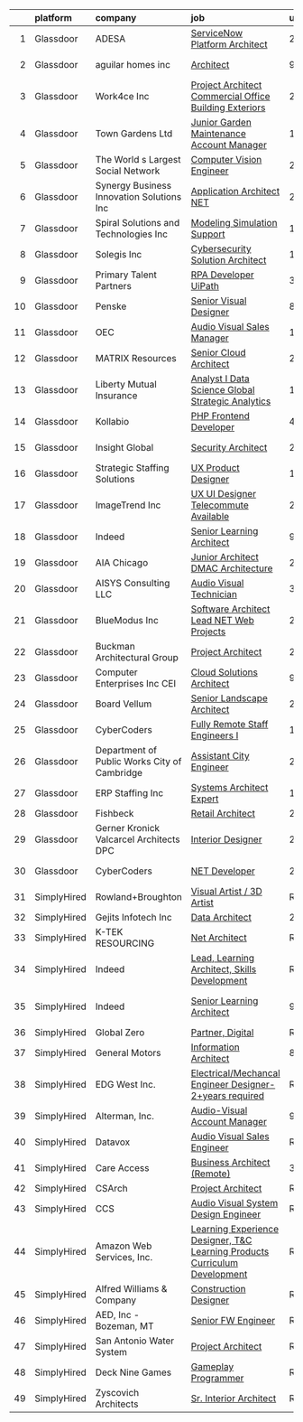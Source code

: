 

|    | platform    | company                                      | job                                                                                                                                                                                                                                                                                                                                                                                                                                                                                                                                                                                                                                                                                                                                                                                                                                                                                                                                                                                                                                                                                                                                                                                                                                                                                                                                                                                                     | update_time   | location               |
|---:|:------------|:---------------------------------------------|:--------------------------------------------------------------------------------------------------------------------------------------------------------------------------------------------------------------------------------------------------------------------------------------------------------------------------------------------------------------------------------------------------------------------------------------------------------------------------------------------------------------------------------------------------------------------------------------------------------------------------------------------------------------------------------------------------------------------------------------------------------------------------------------------------------------------------------------------------------------------------------------------------------------------------------------------------------------------------------------------------------------------------------------------------------------------------------------------------------------------------------------------------------------------------------------------------------------------------------------------------------------------------------------------------------------------------------------------------------------------------------------------------------|:--------------|:-----------------------|
|  1 | Glassdoor   | ADESA                                        | [ServiceNow Platform Architect](https://www.glassdoor.com/partner/jobListing.htm?pos=110&ao=1110586&s=58&guid=000001826ccb6c4a95ac9d6b6dae55e3&src=GD_JOB_AD&t=SR&vt=w&cs=1_541e8e91&cb=1659682647504&jobListingId=1008053568708&cpc=4050D81B60456B41&jrtk=3-0-1g9mcmr40khq3801-1g9mcmr4fjm6i800-3e29a52fe918e764--6NYlbfkN0B9ZHLQHc-gZSTLYH5l9hpf86vrlJWLubnoexP2GXxmwJOK_GUQHq9qwSy3Ee-IygSiX89P_pnBgdtUt8UBLhA0w5Ux9t2pSgJdDAgPcqK78v41gvqXTAiR4IQ8fQpdGnJJ_jx_zWf2azJIriTvGc22lCrdrDVz8Fv_qB7vt8YbhK0rAxBx46sZjPkexRXTb0NCJ5IgcqIP7rOHp48qoxdmeDUNgS0-1vW-qXMWv7tD_f4BojXOT5DyuglBfra0xdqQtIOl7elWrQyzyg7rH3hk33Aax0Dsw31Y7kGdFFQsz9RQd_tsjITzP_Jhql0i9zG2Gh5LxV6CXO_dvVo0KTWb39wXMiVaxkMJ5gushBtYMCJm9_NtPE3L5IQXlF0NU8iNzkig0ltTgL40WtiD4WvNB-XjwAoTF9TktA-KWE07kwAQfu1xWMXb4IPNoWFJOSHzm_r51h64NkQxYkYPdYavZesPPdg0XuCifkTaitN6t8dcnbuUUwPi2GBiFYPru98vrX7Vm8r8tFDCbeibWzFiujsVa1H41MZC6FxC8ej9Ut4qqMCtL3xZiG6KKHu7xH8j1cI7N9dt3rOmcVB0a-5IDhv8Pb3NeI5nD1Bi6Av1exxiAPPaWa0BICUD8AIxdevUkaJlxarWoA%3D%3D)                                                                                                                                                                                                                                                                                                                                                                                         | 24h           | Carmel, IN             |
|  2 | Glassdoor   | aguilar homes inc                            | [Architect](https://www.glassdoor.com/partner/jobListing.htm?pos=101&ao=1110586&s=58&guid=000001826ccb6c4a95ac9d6b6dae55e3&src=GD_JOB_AD&t=SR&vt=w&ea=1&cs=1_53a1b5f4&cb=1659682647502&jobListingId=1008030886752&cpc=433531E67E150D35&jrtk=3-0-1g9mcmr40khq3801-1g9mcmr4fjm6i800-6371b23653ce37e1--6NYlbfkN0BBGG9LMNqL16EzDx9S3nKk4b6IwprgSJginr0DZD_oW6Mm3uCrdklJsAKh6iXWwLKS4HwePxDhUtYIT_-THPCT1OSqPsH-xzqiHGZPx79UO3w3eEr1OmXYjyoeRjfzEu5WE2xUoPg1J7MOhXn-EUTl0lc2nWVKu84RpuQHt7TH_OxQjbDrjiwpBBEH9V99jPGeB-mB3_Xm7-5ByKH8BNEL5FFf5TA3Ls5Ntnbe8S87MLgRyxlmDP2oyviD917LQVd8ywfOC-AYv7H9mJL6V4uJX2ukSKx8lUKCVkZfQsc6Hr6sgCgOQBNagqMjpVYAe4UeBHAMCdJzK6dZ1L7tmA0x-7jsyJFD9g2nTb8m5u0dMi_Q2r2id7f4MdBxsDc20OqRSGcjCLX3s893COmeK6Z0-KeKbSSvBwe7X3nH8FLN8M2NEmQM5s6a415_0b0LJG42abKVKKyeTsE55bGxUCdbDv4lHF7FdUyRhckJlhgVmqueOhnxRx7k)                                                                                                                                                                                                                                                                                                                                                                                                                                                                                                                                                                    | 9d            | San Diego, CA          |
|  3 | Glassdoor   | Work4ce Inc                                  | [Project Architect   Commercial Office   Building Exteriors](https://www.glassdoor.com/partner/jobListing.htm?pos=118&ao=1110586&s=58&guid=000001826ccb6c4a95ac9d6b6dae55e3&src=GD_JOB_AD&t=SR&vt=w&ea=1&cs=1_80096ed3&cb=1659682647506&jobListingId=1008047958781&cpc=44CD5376B8534B8F&jrtk=3-0-1g9mcmr40khq3801-1g9mcmr4fjm6i800-1b5fa690967b5ade--6NYlbfkN0A9PPlI9x3VLA7Ig9DMYQv8oZV6AhUmXfwocfR2_GxsGZVhPKRlecurGQV6vCE7cRm1y9XKvQzg_GTfz2YQujrNfplqqjHtsHPd55-nZ6MorvAKxkzkJaiGiuGRC1SuzxqEGW06GlbDmsj6mNw1KjVTSNI8hBwDM0cm5ePGkm6GItOEpN2Mj4mrNwfNZb6zftdX2Hqt82-_P3asIb2483797tTADSBIhGTd6k2X55KP9zla4OrbeRa4ofPB9uSx_aqzMuh9myjW3a1M-ATQtyCdaM0xrRm-myciNaGHtPGTSrix-pximq5uJPUl0H1wsq-Yf93TsEudfYPqhWrTWQnNFIoa0J6zrgOUrIxTiZip60tzayYwh7MZJxbflQAFlv9e5LIRHzxrSndLZOBrMjIt8FVG_A2KsmDvjX_nPP1w0KIrjKuxQ1fN9wIUmFlMBB4leapjKai_er2RU5vwNFQes5WS9Dg9ZepD5JLXDYHXMeHRbH7ZJ6HZUv5793p0kS_5NH0GqS22wEc1ol-3aH7YXkuLo7tttoyPgvFmZmz3jPU16yOpq6kn)                                                                                                                                                                                                                                                                                                                                                                                                                                                   | 2d            | Georgetown, KY         |
|  4 | Glassdoor   | Town   Gardens  Ltd                          | [Junior Garden Maintenance Account Manager](https://www.glassdoor.com/partner/jobListing.htm?pos=107&ao=1110586&s=58&guid=000001826ccb6c4a95ac9d6b6dae55e3&src=GD_JOB_AD&t=SR&vt=w&ea=1&cs=1_ecd8407e&cb=1659682647504&jobListingId=1008049871664&cpc=52D3555E595CCC3C&jrtk=3-0-1g9mcmr40khq3801-1g9mcmr4fjm6i800-83962fb331b4c551--6NYlbfkN0DqW0-hTgkWGwYpK7eUj7Z7FoWYf8zugqSJvdz1tLOuZEU8COkOc5OFoPs_UPBuT6x_ShwrV85GiECCPYww6ItTJ525ZQAvMfpLi3LzTRhy81LSDwJZCVo_w0F-VN1ry-xBB-3dOosQIeaNSX4aIiwVCvCQqH2u_0Q1uoVVeHWu84zHdqzZHG1fnCym4zdPG58-1iUtnhkctAcL-uvVFrrPgYiU5ZN_2uP4zJZGj2M-VvSyo7TADJJneT2a8CTA7dD0pi-Kmdd-Tkx50psX7GYCp1jcNmUy_51P_FUdxu7DsEdbpKWnMt47OCGU8aoyTa_T6hkfZKPIGc83T_5IWhzSFurawaiUH141F0v5YiTVGiMv5dQyDHSL-EIO2_2gc2uyQwlvcyMny_0DqcY8Ot6tT_QMF5M7q8JE9Z-00ZGrK3YrREY9cn666SDd7Qi9pqb49LlhLljNnn_dLMxV8zk-rofFAXAij17sEut_-e5QK-iUzb35Ws63kDAeDpo4rtF4Qw9WSNRQ5Q%3D%3D)                                                                                                                                                                                                                                                                                                                                                                                                                                                                                                        | 1d            | Long Island City, NY   |
|  5 | Glassdoor   | The World s Largest Social Network           | [Computer Vision Engineer](https://www.glassdoor.com/partner/jobListing.htm?pos=115&ao=1110586&s=58&guid=000001826ccb6c4a95ac9d6b6dae55e3&src=GD_JOB_AD&t=SR&vt=w&ea=1&cs=1_f984730c&cb=1659682647505&jobListingId=1008048926976&cpc=ACBF47B84C432121&jrtk=3-0-1g9mcmr40khq3801-1g9mcmr4fjm6i800-ad408bccb38421c4--6NYlbfkN0DSgjPPcnEdvoK3uuxfISLALE6pB1FR7YSHOr_tSg5_QCn410VK5Ds4BPLXDsRCbsWbAp_n6KMjNnBkNQMGvrXIjzXtURSDYN3VkartbYII4WtZNBi0Bxe-2JwStzNSjCzSV45bE5BHzYZ4BgzytPYXN-i1UMT0o8CBMQqRcx2s0b8vbgSDlw499vt0h4UKlzcrQpIa8OcHi7lSIZuR0yEAue42GtTcbEG2ghiyAAg8PFI9kWI0m_NiJ2fYICS87BPCkaN6VYDJ8a5QWvxyqPm8YGlI8NAWySzU-l51Q3c_4QDYV0XsWf4K4aPvb5vr2iCn5GhiyvO1-EhsSjuIBWzWQvo12-T_bG0t2SgmvaxuiUu_ytjgz2HFT7RgD7x9M_fCDGYfgpDVlxsPtlVWGsirowUBrGgTEiSv-4tI_GKpWqt6ro6aUt_EzeuiX1m4KeAxC0KtfEG4rYv7PTPJgHNDE8dQGX4AYn_w2GqpPJnqe72-euN6e1_Z1L1OBOUTHfBbOEL_WY5M5gwULQOmPcC5BVkkKAbT7kM2tEY31AW58YqghfVqcjtBAYoLUS1UW1DjJ7oZAqHL5y2xQtpji1LF)                                                                                                                                                                                                                                                                                                                                                                                                                                                     | 2d            | New York, NY           |
|  6 | Glassdoor   | Synergy Business Innovation   Solutions  Inc | [Application Architect  NET](https://www.glassdoor.com/partner/jobListing.htm?pos=103&ao=1110586&s=58&guid=000001826ccb6c4a95ac9d6b6dae55e3&src=GD_JOB_AD&t=SR&vt=w&ea=1&cs=1_ad9622b8&cb=1659682647503&jobListingId=1008053595819&cpc=5467A3DC950EA7AB&jrtk=3-0-1g9mcmr40khq3801-1g9mcmr4fjm6i800-3be3660ec28778f8--6NYlbfkN0DGrc2OkIiB5xaAwooTNXkoxoSW2DJMYsbvFmPbxH4yfklhHkYVGmqaYNS28eblj8fvQJSTX3Gm-0ysDBnDWt2vQsafSGWoAVsnmkINQXvVgBE7UUVh9QVO_sD9lVPa6XV1k6Wfw79hDnCPFll-o9Dip8JGu4Kf11AsJeEaSGhLxWF8ec48Ur1B8-rZoe9UZSmFWMjab-v2YDUNGzjhghyB3rqx-MabawbXgpoQ2qgUqn09hNB-5oeatbiWRtUdpjuMHD42dU9PkR6QndSUhKERucpQ6MKJbf8wP5c1DROOigEzvedjGfDiQucyvrm38hnyVRKvHBrAlh3ydHTQbO8TjG5ZptiFm9UkrZxz7AIK83o4XCwk0HEef9gWrMQRsG-R-TCG3w3FdXkxOqP_5f-ogPcrgwxu9gED_DuwhcL9xRp4Q_mnwM0vpWu5ig8ouoiwUDdRrVyGLv9LzYo4wsCGYTLaMYiYlPGvlbAcnKYFzlLEtNPshZtxX31ADFXrr3UkZKX2yE1DiA%3D%3D)                                                                                                                                                                                                                                                                                                                                                                                                                                                                                                                       | 24h           | Remote                 |
|  7 | Glassdoor   | Spiral Solutions and Technologies  Inc       | [Modeling   Simulation Support](https://www.glassdoor.com/partner/jobListing.htm?pos=102&ao=1110586&s=58&guid=000001826ccb6c4a95ac9d6b6dae55e3&src=GD_JOB_AD&t=SR&vt=w&ea=1&cs=1_fad3af73&cb=1659682647503&jobListingId=1008049987612&cpc=85C013BFB7B0E36A&jrtk=3-0-1g9mcmr40khq3801-1g9mcmr4fjm6i800-713303712c954d96--6NYlbfkN0CB1tmP7rfbaHtYFmPjg1Xv8BJr6DUbyz0HQmM4H563ArpFMs2Wc68sjkkMOaeyFl3MnJwsonyTfx5CxEUJ16GC6lP7EopS_fzohvF95aRXyNsWFszTr5mCrft4tbQ7mFt2yVqmv7guQDS4qZ1VFahuw3PxaI4rHHPcXCkivarcq5YgH20u9dKkgk6dLC05Jtk2UkaKiCwuSxx6MfLXcssj-KFzO8HPdYAiItJDSOqNJY1Qgq0Tvf9V6fZFtwxjI9wVLbludjKduBaOuc0bOceuAtawMtnK4ekoxu42080X5ksL4wfZ9HXLGYmLYfhy5N7u5pXiG6TxgjSWv68hrKeaGMS5Q5mNNghjrmYg_kmVG-1Bice6tg7_TwVJ34fYONEkFFdo8JaVmqrxKNHZgghYkRD4DYhf2PPXfN9HwVm1QkQJnv0OT56ao-J1X1WDm_I5ljhov4uv-VRhTSmeFceuzJnR6kJIRNn2a4Qu1NLHrRB6_WHcPLpSuEz0z5x7wyzjeIFP1wzkjA%3D%3D)                                                                                                                                                                                                                                                                                                                                                                                                                                                                                                                    | 1d            | Offutt A F B, NE       |
|  8 | Glassdoor   | Solegis  Inc                                 | [Cybersecurity Solution Architect](https://www.glassdoor.com/partner/jobListing.htm?pos=113&ao=1110586&s=58&guid=000001826ccb6c4a95ac9d6b6dae55e3&src=GD_JOB_AD&t=SR&vt=w&ea=1&cs=1_a8fdb853&cb=1659682647505&jobListingId=1008050088478&cpc=632C08DE5A4EA969&jrtk=3-0-1g9mcmr40khq3801-1g9mcmr4fjm6i800-701ac4f1ac8b6992--6NYlbfkN0BXmJBcfPS63euVfIZvFuEBHiX1SPFEctgBt2SdL5CMXQpfyQ_fVnArzUpVbgauEqGHQTozg39ytgaGXsvoRPQV-1COV5yRLx_wKnNSQYsZOHTUf35KBxXogtrzzQTwtPGPX_RBFD3nZI5k-JmtX13qrKPB1GDE2H-hKy2r7NQP5lQTFFzXIl4JyQGM2XQFKDpGxCKY-vTQPPDQLD1rSzx7dFXIfFHomFmdcpl2SSiTYcwLY2LGUA5kyOvCYMFGK1P_XZOauFC7TUm43nEEBDEYc2ueSDMnlHkGVTR8PzRG4DZOTu-L4CVfQnJh-Gzi7NjJqDoz1a8jSAcrNLkgg1UxdJDMQEh4yAv8nJDbui7NK1XZo3g64-ScxhridlmcU6jb2dYE3_gulhSK3w8O7HI7XOupLWgstRhnxVMPn6u6x329huwm3uE6m3jgTdfgxPx83_CR5sHnHYaUUOc1HuNGzXMiyg2wndRb5_DMzC6sig_oQ1qQIGMx21sCTyY3IMTn5yGzLFwqSQ%3D%3D)                                                                                                                                                                                                                                                                                                                                                                                                                                                                                                                 | 1d            | Remote                 |
|  9 | Glassdoor   | Primary Talent Partners                      | [RPA Developer  UiPath ](https://www.glassdoor.com/partner/jobListing.htm?pos=127&ao=1110586&s=58&guid=000001826ccb6c4a95ac9d6b6dae55e3&src=GD_JOB_AD&t=SR&vt=w&ea=1&cs=1_1f9bedd9&cb=1659682647506&jobListingId=1008044541298&cpc=3BA4CE39D5B5DEF5&jrtk=3-0-1g9mcmr40khq3801-1g9mcmr4fjm6i800-8175c68a559f94e0--6NYlbfkN0DOCvLQenlXS7fh3AEEtPwhntZQnPW7UfiJ0vyM-Z38ZvlXuLrJoooXjb0sibVtq1uV8aZJETInCgYSiW90Es2-ORj25as0p4zmcoYp6SwS1hS9tV-GaaNyzFoGLyUmiQo_QrbqSyeigygGwtTqUUVDV119Crf9IDEjNuWCpCKRflBDXMTzkrz2226RL017XM5fPN20Nmu-3NtDnB7Wb3OwCeycGNWYqPWOTeWMEE7Y7rY1Dm5PrqNsOVpQZ9VNBkdgAk_Pv9KjZ75gEHUXo6gyHNQxceMy500pdZRhjliDKbSfTM054NkR6lc2SJrapfDr3bxSLVAY2KVd6Ti61YEw-GZS8pcyw3HS6I4KhCDQsdpXt1-3QZrKeSKV6kbhMCPsxaCxPX0oRX0jzHvsgmfJKJbPIHak0OKIK1wMW9qE0HjcZ9tocul42rjvMcdMh1DzQDiLpA3pBhD0KfI62C0bL_UDBQwADOTf_v2d7ZKcvccan-hJnot44lviXFTxKHesrhzK1IWCuA%3D%3D)                                                                                                                                                                                                                                                                                                                                                                                                                                                                                                                           | 3d            | Miami, FL              |
| 10 | Glassdoor   | Penske                                       | [Senior Visual Designer](https://www.glassdoor.com/partner/jobListing.htm?pos=117&ao=1110586&s=58&guid=000001826ccb6c4a95ac9d6b6dae55e3&src=GD_JOB_AD&t=SR&vt=w&cs=1_652a54a5&cb=1659682647505&jobListingId=1008033963305&cpc=155EB9D5185558AF&jrtk=3-0-1g9mcmr40khq3801-1g9mcmr4fjm6i800-e686bc3862d2ddc1--6NYlbfkN0CtpXM0MSzpMQ_ld-1IrueFxu_hVDIxNkdu7oUVWOFjtEFqQtdu51VPA8PaZXoTOleEm1nGdOJeCYWb5vJz5IG8TCmpEFJrjI-b_juUEQzgiyUZJ3K2ygCQVuCrEUmrYjjDB2ajc0iOoSryL110Bp5lNaMc-HGhB6LpGxuI3m9UC8aaw85b0l8SjzsmxBtBUPnqlTywozU27PVtnRhO5RuEoBbk-62CeJ_K1GI729Zr67N5CT2LbEqKF4suDBpUhbhEbD3XoNmTow7E_fsP2-HslSxe-5rZv6NG7Af9Gz9tusmlU4a2ulQ6GNn2uHRePDb9NOkIKqDyFcc-L1zopB7oMhShT-VCwNq8d3x-gyvJNqFkbfKEnE4YZDXj2cunXXp3fUZxnwukT2s3HFw2CKBrVqDireeaGyutqJUSYCaBYhA4kSD3im1wGgHGwqPQM8copD2BhJfTGLuNuwHf6Exn1Ts72yZvigQ86CVDCWkRWA%3D%3D)                                                                                                                                                                                                                                                                                                                                                                                                                                                                                                                                                                | 8d            | Reading, PA            |
| 11 | Glassdoor   | OEC                                          | [Audio Visual Sales Manager](https://www.glassdoor.com/partner/jobListing.htm?pos=120&ao=1110586&s=58&guid=000001826ccb6c4a95ac9d6b6dae55e3&src=GD_JOB_AD&t=SR&vt=w&ea=1&cs=1_07d12067&cb=1659682647506&jobListingId=1008050679919&cpc=F41FEAB56D215062&jrtk=3-0-1g9mcmr40khq3801-1g9mcmr4fjm6i800-5c56613f63f7164a--6NYlbfkN0BeG4CUiLvi-XpACvuf-H1ZiMQG9j_Jg6NbuiTffPeFkiTLxRz25zIv9hXC5mtzGhcSy-BDR71hJhonM1zTSH2zk8JsTlMRak7kMAlgcMY3TAbgb_mem7Fa0MoyAB9KwP1CiBYXT-SlFWBYTKSneCu7g5YvYwD5hlaClcEAZXVsL26olqK_ImZvi8PsWe3rH2Mc_oH_jrLFssbETSNJWqypwIlJCADoGjyGz8HA_P57UBQQ7X9MD6p8bQFHhwtntTl8w3-b_2bI6K7UKcADx_Hai6oHiJ5UiaPCPm6vNTCj_8G28e3uoVsbsm8-DEW1M6IKWoVZcXgZogXjm1MY73dh7IUuuvArg2CeH_EsXT2jinf_tiOVfW7S77A03pjSu4XSyCimgBWO6oRTQ3ix9DROh08Zv7wiTOuUEIlBmITV_ZlM1oPjjNYMfuePIkdnm8bJRgkbS0u_pJUEtNIOAZaKdDc2nk-1Ngj1CiM84toLlyNn4Ad_Xe_8zMzRhmdetWs%3D)                                                                                                                                                                                                                                                                                                                                                                                                                                                                                                                                     | 1d            | Boise, ID              |
| 12 | Glassdoor   | MATRIX Resources                             | [Senior Cloud Architect](https://www.glassdoor.com/partner/jobListing.htm?pos=123&ao=1110586&s=58&guid=000001826ccb6c4a95ac9d6b6dae55e3&src=GD_JOB_AD&t=SR&vt=w&ea=1&cs=1_f6e053c2&cb=1659682647506&jobListingId=1008053224998&cpc=217C45A42544DB93&jrtk=3-0-1g9mcmr40khq3801-1g9mcmr4fjm6i800-b3b0a6de25718a97--6NYlbfkN0De5ppvndiyxA0pMSLQzOe_j9Mra0KF_8EhxTxOKXtZIfhM20E97mGJ6rqAxbACvL_7d7APgO-ROkepMgCdM9qb4f3GK85bdHHUNTKqHfYysU9oPoU29XdWwSs1VGjVpECeUvtG397OyQvqoNlql9Ehx2F63JE9TipQu7tM39lQ7wjwoScZXPBrEWWkhsE2S89F-0bD8FZStMd3em3ZGA7TtxocluT_kuvOEN-QfNewWQ1eexb_bt6ZKdx6h1JKcXSqU0Sb8esYyPBf4EUUnhyOvNyId7FQBFm8Q1I-UNfnxHInqowV-V1g-MU8nulbK_6ZcbBa0ln6iPKo1cBQ797jEpkG5uu0_BVCTfhIu6SZh2eCrLdvfCZnuNLdDx7QybjdKptnjmrvHmMBCdu7YzhA-MDf_2Suknxz9yuJvlbuKkGP-UMJyeW_na2GlyDbqXDxK8pP_NHz-rWVHi6G6Lx7DPiLAG8Pxbm8JPvyq-hnKdekwMy7DhIcAVJonpkGegTmvhBUAxVXp3LsTtvr3NU_2lYx_dZ6-AnwIKSq4e6ckA%3D%3D)                                                                                                                                                                                                                                                                                                                                                                                                                                                                                           | 24h           | Durham, NC             |
| 13 | Glassdoor   | Liberty Mutual Insurance                     | [Analyst I  Data Science Global Strategic Analytics](https://www.glassdoor.com/partner/jobListing.htm?pos=116&ao=1110586&s=58&guid=000001826ccb6c4a95ac9d6b6dae55e3&src=GD_JOB_AD&t=SR&vt=w&cs=1_e1b310c4&cb=1659682647505&jobListingId=1008049671003&cpc=F583A5AE0DDDFE3A&jrtk=3-0-1g9mcmr40khq3801-1g9mcmr4fjm6i800-ad11beb78048f97c--6NYlbfkN0D19kSVUiNzG2UWy1lRGehFMusHrHGUl8ru40ax50wmtyWCD3NTgamB267Ac8Y_GezdPeZfL4y_WLnTpvINy9alXr_yrDa7mRa44xt48GK7zK257mUvSinS2NcRNdnJP9bdrnDVkP5_yzdQnuAQRwTSzfRVFnZ4robz5mtQH5dY_3bqlmf7u8ziCSvFb-zXlFyClixiq6v1NcIIP198YovkNxG2FQkTVpbQeuCm30ONWAlde7u21agclwb5fq56yPxVEBrXloim4OFOnGJSNYo_RmW8tEpuqBIgsszCqSYiWfA9rJdM9MvHrPf5PFlQERqkMI5KSWQuza7PIVfyp4HPSWhBPA9QkkL2YCFGLvUhuwxmN6Z7EesOrUSI7JCQ8CR4evxI0kaP55Cp4oVpkZeEYVvTCGGgvoF2GLMmvgoSb_D_ItIfD8PLpGlHLiYYuDeIMAF2NXGeh1iviz18D_o2MgO81TdKfP25F7gax31GpWd35-N8N7EKfrEyQbUSrkie_Mra66ojd43SlugWm9Yn9Pw9JhldCLI1TKNARxLFeM7lxQz9BUmX0p-AAZBbX4fEpm3D9SPQPHFiq05bdufApeBDKlKVHkCjuH1OJ8CE5LJLfb8El5Jl1ISQFG73J3PdCD5kfjltVkxmw3PjOXHUc3UmrT4Zk7fGckfKJmKM1A%3D%3D)                                                                                                                                                                                                                                                                                                                                    | 1d            | Remote                 |
| 14 | Glassdoor   | Kollabio                                     | [PHP Frontend Developer](https://www.glassdoor.com/partner/jobListing.htm?pos=119&ao=1110586&s=58&guid=000001826ccb6c4a95ac9d6b6dae55e3&src=GD_JOB_AD&t=SR&vt=w&ea=1&cs=1_088b3db1&cb=1659682647506&jobListingId=1008041038018&cpc=F4EED0218A761C36&jrtk=3-0-1g9mcmr40khq3801-1g9mcmr4fjm6i800-a781f0f3988a7eb6--6NYlbfkN0BK7QqpgF8Lwvm69yN6y042TqXJrV3gHaTYz7YJ2xmPiwJaRvnJL2p9woJImlFGjMplkzEuqGYU_lgezkcTMIwwWJJgvh0rLK3a1dAUMn4Ym3nLJIOYEmiu9Cx2q2yVfljoJkR4bpl82TzdcvfbQQ_q2uDbhOqeiIFAyE3H-98gDMgVKbW7Ql1PSugjhsCiW3pTFLhy6D2lvq8yfIDcVJu1wp0gsMhhvmnZzy9HUYx_cK4LxbY83we6hdPvqWv8OQErWyPIxMMYM1tRUz7LutuSEs4GhIaiDA7TrtjmsYJ16kHjuo8hFPItGkRVPbcPdSDkkixduf06-Pv3sIUgskQpyGYlOFYMDJk0692YDSaJ_ioeKXeHF7Z8rarDH_FoDVFpB8AfKhX8BjJrdH_pHPjA1gHoJvl18eq9HJ51NfP6zYI08aK0Ew-O8X6a9KZeRQhbSMDRbjupTKqOyodJfX-e)                                                                                                                                                                                                                                                                                                                                                                                                                                                                                                                                                                                       | 4d            | Remote                 |
| 15 | Glassdoor   | Insight Global                               | [Security Architect](https://www.glassdoor.com/partner/jobListing.htm?pos=122&ao=1110586&s=58&guid=000001826ccb6c4a95ac9d6b6dae55e3&src=GD_JOB_AD&t=SR&vt=w&ea=1&cs=1_45fd9ac9&cb=1659682647506&jobListingId=1008053665653&cpc=B101C867B3EF2D75&jrtk=3-0-1g9mcmr40khq3801-1g9mcmr4fjm6i800-dcff196f3625c4c9--6NYlbfkN0BKkHZu3wF05EeDimN_p6sYpKCMArvwa95YdH7UpkaBCkTAlOdu2lVgZ5yts_CGfth94qOlnE59qWfjyjLxYET_2rs28jLRbJUxC0wdWcRBKxXPKTHtzdNDbV_O_qxz61z-If5brKiGv7FY-OHMJM6dg41FDqkvw7T4P2-q6r67wb0208U_OvvLu7SPRY0FR4smnls1ULtEr7fZ1g7Qq3NZ-lL_0TJdfBIgHS_MW5SXaLSlVWgl1HdfcbI6viIjQxq3EuBTUjxCZknTHEZIrx1H45khKVZAXnO1Pdguk6dt5hA9ROt-wt1lS_LLlmQM8iqKF_kbNmHJxkxafLbfpNtWaubAo5KvRoCFEQBVXrl597b7FBzVoEKBjC4cYiNIz2sLd7_IdfEO5gELSYwVXfVzYGDSJcOR7YKJR4zBmW4qR4Lk6wc6KIwyZ06XITpSmNW-a_h2y5zn3Qh2YoLaGSP6pgInbxLTCdGUHDAd7qXIKJuDzLqWpTEuz5U_N1LQw1Fsx-pg2ddAs1ozkdiBIINh)                                                                                                                                                                                                                                                                                                                                                                                                                                                                                                                           | 24h           | Las Vegas, NV          |
| 16 | Glassdoor   | Strategic Staffing Solutions                 | [UX Product Designer](https://www.glassdoor.com/partner/jobListing.htm?pos=125&ao=1110586&s=58&guid=000001826ccb6c4a95ac9d6b6dae55e3&src=GD_JOB_AD&t=SR&vt=w&ea=1&cs=1_4a8ab0bf&cb=1659682647506&jobListingId=1008050113855&cpc=F4EED0218A761C36&jrtk=3-0-1g9mcmr40khq3801-1g9mcmr4fjm6i800-98841d19898350f3--6NYlbfkN0CB4h_TpqywgMPZecH4V9H9bCqyxawBCNsXMflKEtNjwO2fll5mMkHpz7n5uDiwffxroCJ3zDFyPjbN0ZgzVfzAMnmutJI_FMToLbH5l15KIrxFL8ROnZ3z8rbPHPISNGrdzItaryv6hTfvTvaZJ7ewmAxc4E51W7YMcmomoWifZWozI-0g0GxvmR74hkvTmhNziR7IB2O-AnsV2ujZoGFJoMr5Ery1zybVLxCBE5iCUqiXbEuI_iU1Rfq9fVhd-k5ztlY1PDk5ltOaNlBOuZ6_V6BXChA-_1WviayTd6gz6XwnycJgpbVNum-utqvVhk6PDTCZ-WJRFmjQOP6Lok-Ghf3TAInOcP9psWhWp9ajhoEd9XWKwtuV6uK9sm0SI4jcY_rXpc-OCfo0JnG_zqUS8-tLn4NIwkQ5i2AhXA5XQgPKg2L1JwaH1FOgzqPvuMMJhibRiK9i0iuOzvIpBUYuX_tNsKvDlkPq3shFJF2DEDmOd9jY_qXIDY7z5U5AGIBsjnqPF8kVFg%3D%3D)                                                                                                                                                                                                                                                                                                                                                                                                                                                                                                                              | 1d            | Remote                 |
| 17 | Glassdoor   | ImageTrend Inc                               | [UX UI Designer   Telecommute Available](https://www.glassdoor.com/partner/jobListing.htm?pos=114&ao=1110586&s=58&guid=000001826ccb6c4a95ac9d6b6dae55e3&src=GD_JOB_AD&t=SR&vt=w&cs=1_b2488760&cb=1659682647505&jobListingId=1008048373553&cpc=FF950A86FEA5DF54&jrtk=3-0-1g9mcmr40khq3801-1g9mcmr4fjm6i800-c94349a35513245f--6NYlbfkN0DrwfU7w0F46R08ZIN8pn1s9hSRnqvJPcbWVx8YEyFsPHLaXtJqEtjTqwlAQ-H4t7MSv0M2iLarh8ZzZaQF3KycC-EX0dQyCJQpgYefs-bvc5nxDSpHI-TK2_mK7jV5m1VUN6jNqdprj6VColdWbV8kpq8w1yeA4bg0v789A-jofcOBnHyxc6My4Ihsx6gwSaZG6sYT85z4ZdnDzm7wcKR9ileKxPhAFW1q65C4Uy7YDtw27a01SUO7sFvRqhn4Pb3mJECQV6PtkNyIgVri5P7dmSG-MNAZGM3j8dHXKvsdJ89UxNHFAA3sVxlBOplxSEBCU5OvXz4EpCTKTorgBqniykORhVbEIKQbCe4o1QR_4iteR0K1OalBAEC1VsAZqwDDE8h4vaZmxbu4C_nWoZsZ417yOrJSyquRDleA2_Cq9lovWKsnakFdT5hq9mc21a2B5dv2NiPJyD-ePUHsV0Y54pUYJeCwMGyY_Ylm3YIZ2TT_2R1c6-Qt-y_Cc8QOi_y8lSvHcp1HDZqe0tQDspV28sd99nKAjhO9mFV-Hlfr__D58kRb2KpvwjfhKG20AmVaho-aqh7UkpwKvMWHJ60d)                                                                                                                                                                                                                                                                                                                                                                                                                                            | 2d            | United States          |
| 18 | Glassdoor   | Indeed                                       | [Senior Learning Architect](https://www.glassdoor.com/partner/jobListing.htm?pos=111&ao=1110586&s=58&guid=000001826ccb6c4a95ac9d6b6dae55e3&src=GD_JOB_AD&t=SR&vt=w&cs=1_524065c4&cb=1659682647504&jobListingId=1008031067016&cpc=9DC6E4D8324653EE&jrtk=3-0-1g9mcmr40khq3801-1g9mcmr4fjm6i800-96b1c3b8b9cdb388--6NYlbfkN0CiRNM7CVr8YueLFKlzwbFWI0o7IjV438l4sVrvKZ0flpURU_mqoI8EbsK64YRr3OA6KrJSvnAlHG1fMTdVne83Y0EijA4Nde_j30eNUxX6D8w6WzzfyqgLZ2whk8-j9IO8ahlK57mnjmAeIR9-l0TeEZGSYjv5q6X3fsNXws9iNfqYy60Z3xT3ehRGqXImdDWbopiqTiJWko4qDM6R3rp_ygqiDKnfFFAT0q3evyRhpmoes-FC0bZDTTVfxT8hyiG23BDV6yl-1LVkYnftvGrVBOJgg7wbRWS-mkmEo-fjxzL1HIXNupNyVPOJA4nXAoRqqnk4xQJ60UHXhr0ndBMDmr5RYwrI6kHfXYUig3Ac-hn_2Sjp1pTCXjYRAP95oLYSEMlAgvlanNKwtE1vrguF0wqK3wsXnTGkmGU-JbgGZp9R-XnbaYJcEVvZXJf7icfrMqKQg0H_smLbevdWKdzIEMYLSMzOa_cm1LyukAR2t4z9OpaOn9thoqWymhkLvnf1qjh9cs0khEtXsWX2xjIrwtQq0SG4NgI%3D)                                                                                                                                                                                                                                                                                                                                                                                                                                                                                                           | 9d            | Austin, TX             |
| 19 | Glassdoor   | AIA Chicago                                  | [Junior Architect   DMAC Architecture](https://www.glassdoor.com/partner/jobListing.htm?pos=129&ao=1136043&s=58&guid=000001826ccb6c4a95ac9d6b6dae55e3&src=GD_JOB_AD&t=SR&vt=w&cs=1_c2dce9ea&cb=1659682647506&jobListingId=1008047413622&jrtk=3-0-1g9mcmr40khq3801-1g9mcmr4fjm6i800-78d1c92ace534ea1-)                                                                                                                                                                                                                                                                                                                                                                                                                                                                                                                                                                                                                                                                                                                                                                                                                                                                                                                                                                                                                                                                                                   | 2d            | Evanston, IL           |
| 20 | Glassdoor   | AISYS Consulting  LLC                        | [Audio Visual Technician](https://www.glassdoor.com/partner/jobListing.htm?pos=106&ao=1110586&s=58&guid=000001826ccb6c4a95ac9d6b6dae55e3&src=GD_JOB_AD&t=SR&vt=w&ea=1&cs=1_9bccfafd&cb=1659682647503&jobListingId=1008045571880&cpc=A5A1FAFC3DFA52A8&jrtk=3-0-1g9mcmr40khq3801-1g9mcmr4fjm6i800-818956bad5af4a32--6NYlbfkN0AZiaPZyccuKjlre0e0RaBFeO48J0QExrO5hcuLctOVaPe6Glnh5giSMr9QAqc7GHlWi6UqUBmairc6DHkzrV8XD921TfxT1soWP9KFw_T1A2ATJb28msDqKNZMRkWwDpwRVusDpny6_fc69--7r0pYEq9qw4ypi_Mepc3iqr91JkLJ2EqLr9a-MrkJ7ZMe0nuYevsZKNwlHkqFwfC_99qyZS0cTPe2C__K7u1QwiLZ5_KIRpzOK6G24T7tLHE8VvJTUTk_DtFnUBsLvtW1hRM7eV4QQSiJaCgP8Gc1kwA55nfZH9bDz7AncJnlGHFTs8NFaV_Ju_45r--Gjtx15D0dcPldG_a90xJ9r4PY2BrciT8XWcCEjlYrIhZmIzNJrGtFwArgy3sU4_4-wxHAVY-lHq9voCX1htvlhEm9fjshpLtlCwRu41m30l2FSLzg0sMkMxO0SM7VHyD2UUzLd8jt_Ejm_EG6tiRwZAMjOCFL8w8w3cB_5Cu-_PbBCdfBkJpajqZwsXfWQg%3D%3D)                                                                                                                                                                                                                                                                                                                                                                                                                                                                                                                          | 3d            | McAllen, TX            |
| 21 | Glassdoor   | BlueModus  Inc                               | [Software Architect   Lead   NET Web Projects ](https://www.glassdoor.com/partner/jobListing.htm?pos=109&ao=1110586&s=58&guid=000001826ccb6c4a95ac9d6b6dae55e3&src=GD_JOB_AD&t=SR&vt=w&ea=1&cs=1_51342681&cb=1659682647504&jobListingId=1008053550284&cpc=71532419B2302243&jrtk=3-0-1g9mcmr40khq3801-1g9mcmr4fjm6i800-361178622962885d--6NYlbfkN0D788tVLZnHYB2JKTLmCXo4PydfvtZKcdbYx6lxKaz3IiSI8Kq6TbbULmb7yO6SQojh-vd8hv9TXHug4CZku1YDhp_w7SyslGUTfjLH7XccudTgoW3hwACGrxUWHjeYoITy2Qm0q-US53DIIMAM5HMwigfW5IOd11HwmCM_950UMWy9G9gbW7avxJC4kFQM4XPYe69cSunx7EUv26nPxcEdkAmjj8MVNjP80R88b0sV63I3Kcd_ld3mct-7-N92ADccUg03NE2ofO1aFV6NWBQauSsujn4qy1WlKoim7ImRAWSErJNrHoNFfmiBk_A5EFxgU4Hwfypqh2lwIKoLGaGjlqts7nlrcv7BoylW1Mtk4F2_tjnLinb_IfJts5kThBIHf3T1q5XkYoQTrRdOUHejzLva2RkaJz4kFTA4dU_Zsm9P-z3cDOR_5JgJlq8ZhxJS39zApblaFfAV45JeJJUZvd7x9uZ_Vi0jTlbF6giWuj5LdReVmZzS3dPfGXQ6tQnHmpgz03pqSg%3D%3D)                                                                                                                                                                                                                                                                                                                                                                                                                                                                                                    | 24h           | Remote                 |
| 22 | Glassdoor   | Buckman Architectural Group                  | [Project Architect](https://www.glassdoor.com/partner/jobListing.htm?pos=105&ao=1110586&s=58&guid=000001826ccb6c4a95ac9d6b6dae55e3&src=GD_JOB_AD&t=SR&vt=w&ea=1&cs=1_77888c71&cb=1659682647503&jobListingId=1008047414214&cpc=C94B6D3FE0E785CC&jrtk=3-0-1g9mcmr40khq3801-1g9mcmr4fjm6i800-9a92b6095bc4880a--6NYlbfkN0AaC6OMNnGu1ri8CPn-RGRuQIfK4MRpPOI-RSUeogXt75h5kxyXjhhtmztlvwdjqcbJv7XAtRFoEW-1e8VQoGRel_UFjTbtbreTBh1M1uSvcBtIG2xSyyOnhGVbTnqyz73U2HFgbLI_LIBKvr6nntyikHsQFPYOWQFOfMvmRiNaUFcDtxq_S3cIhQ7ZklXP3nHP77EzXSCpSYbj153tgV8jkOBhG5heFAROJlZRPJxAZbCtTJR96LI8HBQAfDlxgQS5lQhvTwk6aZ6jkOWFJwHXbs6W1zuJDRmg8F4rpWvYYrZ6-zgczezEXjPOSIYHg3TJXyOlkDQpfbC8TQlzgJ4uE89IX-WUC5YWGuQri0dCuEJuxjEuyf3AW15UYziBw3ckF9GAh8nSY8gSbcO9xretOJ-_PzV2Kkqsg5d_63Yqha5W0F3YFAybicIuHc21OgTxJ-FsbmadM2Cy6W7VdloTsH9d9X6m_puh8E_OLgxIgsHsTyEqsaIgdaAYBAigBh8Vxuvahhnk2A%3D%3D)                                                                                                                                                                                                                                                                                                                                                                                                                                                                                                                                | 2d            | Plainfield, NJ         |
| 23 | Glassdoor   | Computer Enterprises  Inc   CEI              | [Cloud Solutions Architect](https://www.glassdoor.com/partner/jobListing.htm?pos=121&ao=1110586&s=58&guid=000001826ccb6c4a95ac9d6b6dae55e3&src=GD_JOB_AD&t=SR&vt=w&ea=1&cs=1_07942fe8&cb=1659682647506&jobListingId=1008030406286&cpc=9DC6E4D8324653EE&jrtk=3-0-1g9mcmr40khq3801-1g9mcmr4fjm6i800-baa2b372e3ea20ff--6NYlbfkN0AVVnl_N3xmP3MApcGA3sr6MLnz8P423WWILI1WvbjE8Ry71v-lom9NKs8rBQiPPSfsIzkIlZabVLc0NkWGm59hNW8zxRmnPUtrHNyQVGPb_htVa4fr5z8XNUSiEcskrc2oML4cC3NFItMW1kxq6uo_k1AOcXcEawDozxyZhJ2W9N9Mqoc6AWY8xvRCAYey8eoby6fwjJ34iHfVN20sNlduuDfIwloNsaF3_tpANkDkiziOt_0gxumrGxwO7_3HH5h5bgEUvpICqY5SvRQDbfJY6QTXeXwlNwxje9_L2rdUk9vp20kLdy3ktWPSHAuuXYmZwbT32r7U7rKmmnb4_Ry1IXWb011bYGB3wFVkY_W43YP9mdZ5oGoqtRSyGbZClQGEwbZ7aQdEMj_DAULR7zkdc1B5C3bpc1hN8VnVYg6eiwEZiI0IVMjNyWUoNHr2V71PkEC03Jbj-O8UAmtfDJ7Ar59zsXKA9B8DISIUspf-QwghhxHsDPt5TXwGW6EIrpPTKEYkm7GRpl59JFzOVPbY)                                                                                                                                                                                                                                                                                                                                                                                                                                                                                                                    | 9d            | Pittsburgh, PA         |
| 24 | Glassdoor   | Board   Vellum                               | [Senior Landscape Architect](https://www.glassdoor.com/partner/jobListing.htm?pos=104&ao=1110586&s=58&guid=000001826ccb6c4a95ac9d6b6dae55e3&src=GD_JOB_AD&t=SR&vt=w&ea=1&cs=1_8969dcb9&cb=1659682647503&jobListingId=1008053398162&cpc=E78116BA4A3DFBDF&jrtk=3-0-1g9mcmr40khq3801-1g9mcmr4fjm6i800-7c166857215d1470--6NYlbfkN0BTT1lo8Jwdy_hu5PBsWOg-OgEs4ry3bvHurgSPaoaOHGj5HGQ5cg8Bi4KtMciugCR3Kt34GmiclKcVNjavV09aD2lteJ6N8eDc7ODbMTsrqTi7nqkR9epxnUsQn3sYc-x-ttnyB4wBNKo0lwEmkgro4jLG9ztvuDf6pRsHZsbvwIox29giaAo--iNnw9CsfZZXVaU-z67_yCaFGD3nlozmZwOoJ5SfRmWto05Lg73E1IooeebvwOS0kZnHQVHBZp7R4_6yiG6cju7h2rj9VqtC0--jKP9kPiT4N3Dd8_1gfHF-hA_HNDPRzkQY80BCIgzhvvKmOpXTrKolgrolvBqyWws9xagrYj2oawSMVTONuV9_Lu5OzbXbWozqyVma_9GUFGdlkLPbeirZTJDRGyQGUSmoHW50nFJe76ifd6ttOnmK12X_Q2ADVeEEGnHoROqC20of_sTalGVE5rifuMdzFBpOOQLcBd0-lnnWolOIUFswqKvb0gljWHL750inlO_HU1UVXkI6Nw%3D%3D)                                                                                                                                                                                                                                                                                                                                                                                                                                                                                                                       | 24h           | Seattle, WA            |
| 25 | Glassdoor   | CyberCoders                                  | [Fully Remote Staff Engineers I](https://www.glassdoor.com/partner/jobListing.htm?pos=124&ao=1110586&s=58&guid=000001826ccb6c4a95ac9d6b6dae55e3&src=GD_JOB_AD&t=SR&vt=w&ea=1&cs=1_e5b06a3b&cb=1659682647506&jobListingId=1008050647201&cpc=F4EED0218A761C36&jrtk=3-0-1g9mcmr40khq3801-1g9mcmr4fjm6i800-f7bdcf54751d5fd5--6NYlbfkN0CpFJQzrgRR8WqXWK1qKKEqALWJw739KlKqr2H-MSI4eoBlI4EFrmor2FYZMP3muM0Ai8CXh9BA6C0IUsL3Xy0AWTFwSkCUrcWx5aQeFcWg63D1QGzvOi89OlTtfUV4lAjBR5buyjwWaPDqcjl0rEyJYKz_xTvoNB2tTZMCLw3V7Ji1OhyEpvTL58Xa4yuk8tv0lrWxIlQxoLJP0aA-B5GH9XA12qOCVaVlH5dCj9AFSGZwQGyJMnbrBRh_tpUBFUTrgef__n-jBXeaq32WX6hdTI99rIqnwML9ox-h4tBCtZAnC2XdwgUExLhxXGl1O7FHRRsorT8-j-SFG-ON0zfj_NC2_FEpmwPUoCr_qn9F7fRzNuHhUWlW9ni3IbdZHN5giHl9x4DA5umwxKwknhumpsp48w2Rq83m1q2JQIX28hld2RxujTUNvadZlBu4y0dekvWGXuYKPeUbtlrGJNOX0lbROIW6ZNj96qm-eT7FcYCdAS8ez60eF3_nYXSGU94HlQYo43hWp1B4uz3hlqjgJM1S7nwUufxsvZp8PnW8LaXrdUtox92nRD-LyqF-UxFQ6EzT_0VzaXuO-DrwKk5PjhNfwZdbmL_Sp7OCtJPLRofPzR_IpFzf54qtUwWFohevXr7QaGviZphAPMZDNP_Ucim_leoplPrKSzAkab7vnSP2LXSpse9yT6k6_0togpfGMP7I1QXOL619hUHK9uN1FdtGIky043zmKmycxZOJg1dXTv1RRGUDGY_ewI8isHbSfwkxmtK-3h8rBGxJeAEPhVsj-hEey18qW2bBfJGjic_kJTttpyT__baHpVDy6-0Z3rkj22GFcj6d0gYxAd23AFTZb2-rHIly642g2hxVfpWMNkWPgfeAD-SCHwLochZgeO5G5whowse4ItmfwRl9suD4-v2WhkkHJYsa2s2qRx1t6Tae6RWI2P7SGQfzbkcPXl28fikZY3iX2r37TShx5D6zvuet0w8CyCp6991L1RYTm_OCv338XspCZD7FdcI%3D) | 1d            | Boise, ID              |
| 26 | Glassdoor   | Department of Public Works City of Cambridge | [Assistant City Engineer](https://www.glassdoor.com/partner/jobListing.htm?pos=128&ao=1110586&s=58&guid=000001826ccb6c4a95ac9d6b6dae55e3&src=GD_JOB_AD&t=SR&vt=w&cs=1_5dfbb389&cb=1659682647506&jobListingId=1008054129452&cpc=47CFDC01B3F81FAC&jrtk=3-0-1g9mcmr40khq3801-1g9mcmr4fjm6i800-7027d297517a3c8a--6NYlbfkN0CoZx6RZ76Kz2BC5LaLJVXH_1oYGbR7vq7wgU_JS4Ka_yE7NXZX-VTjXqlM7f-iv2vgaMst1oNWq5tJ-NbOqjevPuGpPrpm1v_AO2JNWnYcdnY_4zlWwuRuIej22zk8FCXtGV6ILBFM5dUvYaICzVr2KVJfDsvYdQo01AP7Ur2ksflxDec8Ny1dgB0N0L7lCVd5WD45OB2JMcBbdb9XmWSbgKrEhuJuHZVaa6oyMRP0CowA5EIEpomIEL4k_4hih7Qwr4IB-Ra8u1YfBkHyCDOo5iNj4BB-1q5qonqxNU9YxdUq_2sanSY3gEHTi-9uEb_gmdZV_gD_8vnytQMsY2sFX4RJTJGjvPLYAPm7djI4fIornccSEAhSt1tjZtyfSiwDd1leBbuEmnijlENSAlDePXMFG0IaS5pisrRzrCwKuBvWy5Qc6iz6fA_KkR2iSLmaDlhUKinTLm2OHOs6y8JP1dXLrXahK-GrtjmvdrPOZMCZH70SM84b2lVZ0WNxPlKz0ErbixP1UFHJhfOS0rF96AcfGVOeeEfuySoJoSpp-h8IlAxVekTB3nLhHFL8n356DodjqBy9Z3v1jEi9bZP3KX1gwA9EXHjjbHqHbZENfuiGuq8DIdz_ZQ_Bidq5MVN3Nluex5bbYHVohPo8AGJ9)                                                                                                                                                                                                                                                                                                                                                                                           | 24h           | Cambridge, MD          |
| 27 | Glassdoor   | ERP Staffing  Inc                            | [Systems Architect   Expert](https://www.glassdoor.com/partner/jobListing.htm?pos=108&ao=1110586&s=58&guid=000001826ccb6c4a95ac9d6b6dae55e3&src=GD_JOB_AD&t=SR&vt=w&ea=1&cs=1_f0741b96&cb=1659682647504&jobListingId=1008049917736&cpc=C5C93DE40C8A001B&jrtk=3-0-1g9mcmr40khq3801-1g9mcmr4fjm6i800-d435d5ed11141b2e--6NYlbfkN0BXLFvE8bBVjE-G82upiVAVp_avoq9jvUk2D5kccqfQVEoCMrQB_XNTEPXN2f-mWwaU2w3BW9x09RIGA2en1v_W_dNiopMqnamPJU7K5qoxyl3rgvGMyHOrHNXj8jpRNgF2FF-QsWgx5710o2KlbTn9Z0ffBhRDW777vMsKlovhKdWlu5f9Y9TGr1u0YbtWwKLoDsWJj5eG9vBkqCONAI4XcImOk6p6Kn6QbL8t0S19mwc6eg3PTli5-N7wY0l2f1BOxZ3kMZJPJaMS_A6jDdMxx4S9TMWEv_PHkoSmOnQIFRZOpzJwABdTJojucQrLpCwONPusuucu5VJzn4ReLPxVRPnrX9Q_S-VLZy7kLQMP21yVf0W70hPUdD1vbflRxUow46c4pbSgTz-XzA4t698D3Bdx0Xks4q2YtUwo0cZ0HYWlT8zUO7ctrpP_wZvaNsUB-Z6A1BVEEBgty0fzJjrdPXiqZ3JRolozNx9mEQeDlfCsit-GV_AXjnM8I9p9EBbvaLMUfahjjw%3D%3D)                                                                                                                                                                                                                                                                                                                                                                                                                                                                                                                       | 1d            | Albany, NY             |
| 28 | Glassdoor   | Fishbeck                                     | [Retail Architect](https://www.glassdoor.com/partner/jobListing.htm?pos=130&ao=1136043&s=58&guid=000001826ccb6c4a95ac9d6b6dae55e3&src=GD_JOB_AD&t=SR&vt=w&cs=1_536cfe6c&cb=1659682647506&jobListingId=1008047525457&jrtk=3-0-1g9mcmr40khq3801-1g9mcmr4fjm6i800-2645759f6255a560-)                                                                                                                                                                                                                                                                                                                                                                                                                                                                                                                                                                                                                                                                                                                                                                                                                                                                                                                                                                                                                                                                                                                       | 2d            | Novi, MI               |
| 29 | Glassdoor   | Gerner Kronick   Valcarcel Architects DPC    | [Interior Designer](https://www.glassdoor.com/partner/jobListing.htm?pos=112&ao=1110586&s=58&guid=000001826ccb6c4a95ac9d6b6dae55e3&src=GD_JOB_AD&t=SR&vt=w&ea=1&cs=1_76c27377&cb=1659682647505&jobListingId=1008047028777&cpc=71D4EE06E32D485A&jrtk=3-0-1g9mcmr40khq3801-1g9mcmr4fjm6i800-b2c99bde70df47a0--6NYlbfkN0DWtRa9NJfjQIs4MWRRqD4F41esfMsK79cV24t80VXfzZFDOyjDImd-fCNbiF09Z7tM19V1qwnN2CUGedqDgg9UKz7H2CRSMsKJDpasFer3wN8QtnAJPsZl2JMTNA5Z99u6v9ZNAGSMHnEFlI0GY8sMznET3Q5F-FEcB7krHYos82hdVgerjvVq1MX6eq8OdzQm5h0lm1xxaz975sOwQC3uGoxa4U0tqqKmlftmfTKqFnUSXLoJibuNFqYYnyX2KPYbxqAKGqTvMbldofPNEh4dRCj8Chz-rN2Oqsw42dFtLhg4LIJFYvdLPZATsbYgB4yhUwK1nH02Yc32e_plWcJi2yj0Y_WvAXox1TW4AKncTdfHq9Lvnry1hvWvQ0-I9OuL21lSARPiT_Wn3JNesh_L9gbV3VPWCigd03oLhtr7dQS7r4AbHjRZYraoFo9nnJchmLdY2hndBrSi6Lyu6_cdP-Aba2jJZmZwnClIlMZOO7cd7YqjYNgxrX_GcAYI3-mj-4qZ00cmPg%3D%3D)                                                                                                                                                                                                                                                                                                                                                                                                                                                                                                                                | 2d            | New York, NY           |
| 30 | Glassdoor   | CyberCoders                                  | [ NET Developer](https://www.glassdoor.com/partner/jobListing.htm?pos=126&ao=1110586&s=58&guid=000001826ccb6c4a95ac9d6b6dae55e3&src=GD_JOB_AD&t=SR&vt=w&ea=1&cs=1_4b18b2ad&cb=1659682647506&jobListingId=1008047698408&cpc=F4EED0218A761C36&jrtk=3-0-1g9mcmr40khq3801-1g9mcmr4fjm6i800-0418270a0b4c2445--6NYlbfkN0CpFJQzrgRR8WqXWK1qKKEqALWJw739KlKqr2H-MSI4eoBlI4EFrmor2FYZMP3muM3oU4aKRxsZYzBfH8-v-l22MQdv7iru3lj52V3BB08hFWkJ5qF6SJVUERQSwhL3HtpDkw2BdVclD_kLvzUasb0PcPFnn5hacx1pjdITKIAhrOcHAouacrpDDybfvjAMN571g1YewGQWIv7Ax3EIL9Zst0LsmJgEiOYAxGBtLn_DBj8cnFcUWNIDXZ95XeqgN0Z_RiiR00zcRAbz435PmgWCMPFxTWAP-t6M1khbPfKKDdEmaC8RMYl7LFaSIcTUDdkGUHwi0dVouIVh-R1KtlRk0-9_aFl8QoUCT_MTPeEujdLu-D8FrxYdaXcxDFixU8KlfLJNyEjwV3cDbkMg17_OeTEVaEhfxMiRPCVgGo9jOCsFIMIrOCzRedEYnaeMtD3vQ-BqVdAn2VVwoZz720pmqDc_Khs-h4_1rei0PU7_ez04XKJ72TcncQ7gX1NLsK_8jgVPeKqEnEl6epLzjrrTUVf6ibsEIzrPYQjI9yJ9tg5gJOxDNCEt_Zn6G4aLhAWTOjjD_2IpN7tcOfIRr6yhbRXupoPzRfN06evGbU5PtKKfbxqD49QyIQ6JXUCMIFcGx_Q7WcTBvbBxLXbdi08JQa2Xhg1Jq4Pn1vYE4-131-r516iSAhXrKurg22_7ialsBqWHyzv8qNV4YeBcgXWXcLml5WVAcPYBY6N734wn0nE6yvfKURXORIAWJdYHtxmDClc_gXyW1n_IfVIKIyZZUoucbrBJMf9Y1iSNtOPZpbiuMfSfs7EKe_lDHoez_fPM4HxCLtM4dNh87M6WesNXuLUbsNTnssvOvod0lvEG0aELIrIkpVACZYgPhxry_UZ1QiUrVuHAsTIf6hx-YGDo6HFdd88S56lYTQ29V4j-zXQO8JZCLJl1U87RII4OsV1FdUtFhxW1oXIXszJQXyejQmp7KnCVm1w%3D)                                                 | 2d            | Highland Park, IL      |
| 31 | SimplyHired | Rowland+Broughton                            | [Visual Artist / 3D Artist](https://www.simplyhired.com/job/a6jc09FaT-WsTWRX4SZ9r250FnXzzVMgqyOB-q7qjxkVTn6ELeF_Pg?q=visual+architect)                                                                                                                                                                                                                                                                                                                                                                                                                                                                                                                                                                                                                                                                                                                                                                                                                                                                                                                                                                                                                                                                                                                                                                                                                                                                  | Recently      | Denver, CO             |
| 32 | SimplyHired | Gejits Infotech Inc                          | [Data Architect](https://www.simplyhired.com/job/S-Y5UCKVLua5EeUILarNRY5DHel5mFuF9OGMhWLK9h9L2WDEKt5Hwg?q=visual+architect)                                                                                                                                                                                                                                                                                                                                                                                                                                                                                                                                                                                                                                                                                                                                                                                                                                                                                                                                                                                                                                                                                                                                                                                                                                                                             | 2d            | Remote                 |
| 33 | SimplyHired | K-TEK RESOURCING                             | [Net Architect](https://www.simplyhired.com/job/1uPQilAX3V-479ff1scEi3qUbgvzFtHzO4sMIn54SywYJQnMJ_kr7w?q=visual+architect)                                                                                                                                                                                                                                                                                                                                                                                                                                                                                                                                                                                                                                                                                                                                                                                                                                                                                                                                                                                                                                                                                                                                                                                                                                                                              | Recently      | Remote                 |
| 34 | SimplyHired | Indeed                                       | [Lead, Learning Architect, Skills Development](https://www.simplyhired.com/job/C7j5OfI6q1Nkk-Zr3luhNgOdzjzmgU7PZbsGvY4aD1_6at6AAmWpLA?q=visual+architect)                                                                                                                                                                                                                                                                                                                                                                                                                                                                                                                                                                                                                                                                                                                                                                                                                                                                                                                                                                                                                                                                                                                                                                                                                                               | Recently      | Austin, TX             |
| 35 | SimplyHired | Indeed                                       | [Senior Learning Architect](https://www.simplyhired.com/job/kUIOtVh_n8Kn0MXrsDw4vMK3ALpZAxDyEFfkjeyOrq-XRwQ6HTBVKQ?q=visual+architect)                                                                                                                                                                                                                                                                                                                                                                                                                                                                                                                                                                                                                                                                                                                                                                                                                                                                                                                                                                                                                                                                                                                                                                                                                                                                  | 9d            | Austin, TX +1 location |
| 36 | SimplyHired | Global Zero                                  | [Partner, Digital](https://www.simplyhired.com/job/nyWCcQ0jGOVQS14w59FHiL9xh26yAbgxpbPvXEBL8pT5HHAQQKcIeA?q=visual+architect)                                                                                                                                                                                                                                                                                                                                                                                                                                                                                                                                                                                                                                                                                                                                                                                                                                                                                                                                                                                                                                                                                                                                                                                                                                                                           | Recently      | Remote                 |
| 37 | SimplyHired | General Motors                               | [Information Architect](https://www.simplyhired.com/job/8DwY9bkLAMKkUbZOwQqIOBTRre_Dr7AGpUDQvjP68qdTWlB0jVMRqA?q=visual+architect)                                                                                                                                                                                                                                                                                                                                                                                                                                                                                                                                                                                                                                                                                                                                                                                                                                                                                                                                                                                                                                                                                                                                                                                                                                                                      | 8d            | Remote                 |
| 38 | SimplyHired | EDG West Inc.                                | [Electrical/Mechancal Engineer Designer-2+years required](https://www.simplyhired.com/job/Xq6QszJQBsQQyFkS3Q0mHUnJ827UMYwa9jaEaagmIPab5dIhQEejPA?q=visual+architect)                                                                                                                                                                                                                                                                                                                                                                                                                                                                                                                                                                                                                                                                                                                                                                                                                                                                                                                                                                                                                                                                                                                                                                                                                                    | Recently      | Tucson, AZ             |
| 39 | SimplyHired | Alterman, Inc.                               | [Audio-Visual Account Manager](https://www.simplyhired.com/job/lF4UTxTMQnNh_QIvnWqb4Koq6bW1sfKOEd1vfTLSVbXlOjLdEaaGew?q=visual+architect)                                                                                                                                                                                                                                                                                                                                                                                                                                                                                                                                                                                                                                                                                                                                                                                                                                                                                                                                                                                                                                                                                                                                                                                                                                                               | 9d            | San Antonio, TX        |
| 40 | SimplyHired | Datavox                                      | [Audio Visual Sales Engineer](https://www.simplyhired.com/job/cVEd-_qo6mmYlTFlou5wkgk2fjPxw0ZPy4nrfphR8WyZnUEIsrCDrQ?q=visual+architect)                                                                                                                                                                                                                                                                                                                                                                                                                                                                                                                                                                                                                                                                                                                                                                                                                                                                                                                                                                                                                                                                                                                                                                                                                                                                | Recently      | Houston, TX            |
| 41 | SimplyHired | Care Access                                  | [Business Architect (Remote)](https://www.simplyhired.com/job/j7t9cOLMNYn80erDKjVYfNqHHquc6J7BqlSfAF-jm0AyMCk92_8s4Q?q=visual+architect)                                                                                                                                                                                                                                                                                                                                                                                                                                                                                                                                                                                                                                                                                                                                                                                                                                                                                                                                                                                                                                                                                                                                                                                                                                                                | 3d            | Remote                 |
| 42 | SimplyHired | CSArch                                       | [Project Architect](https://www.simplyhired.com/job/Ou-TLOV-15DuCsqz-Qqf_MZAUppF-3v_rNk9Yeb3ODfmhnzlC_Mkrw?q=visual+architect)                                                                                                                                                                                                                                                                                                                                                                                                                                                                                                                                                                                                                                                                                                                                                                                                                                                                                                                                                                                                                                                                                                                                                                                                                                                                          | Recently      | Albany, NY             |
| 43 | SimplyHired | CCS                                          | [Audio Visual System Design Engineer](https://www.simplyhired.com/job/ary5z9j2es4oPMAOjusLJHyf7K-36e4_CuOld61njGzpItTv9_0cKA?q=visual+architect)                                                                                                                                                                                                                                                                                                                                                                                                                                                                                                                                                                                                                                                                                                                                                                                                                                                                                                                                                                                                                                                                                                                                                                                                                                                        | Recently      | Denver, CO             |
| 44 | SimplyHired | Amazon Web Services, Inc.                    | [Learning Experience Designer, T&C Learning Products Curriculum Development](https://www.simplyhired.com/job/G1O_Hnj2_Pq4FykPjZxAkcxMiEjB7GxRKO9K2JstwDo_-2UzSgMH2g?q=visual+architect)                                                                                                                                                                                                                                                                                                                                                                                                                                                                                                                                                                                                                                                                                                                                                                                                                                                                                                                                                                                                                                                                                                                                                                                                                 | Recently      | Remote +1 location     |
| 45 | SimplyHired | Alfred Williams & Company                    | [Construction Designer](https://www.simplyhired.com/job/WoRhtDbQOhNubS15VfOx8U9U6PT8vvSWWx3Or_0eUd2VnZ57jBwQww?q=visual+architect)                                                                                                                                                                                                                                                                                                                                                                                                                                                                                                                                                                                                                                                                                                                                                                                                                                                                                                                                                                                                                                                                                                                                                                                                                                                                      | Recently      | Nashville, TN          |
| 46 | SimplyHired | AED, Inc - Bozeman, MT                       | [Senior FW Engineer](https://www.simplyhired.com/job/zINmUZXgScoXXgS_gyiF3t60esMGL8VWIM8nJ8Kv2CvxPHXAK-fHew?q=visual+architect)                                                                                                                                                                                                                                                                                                                                                                                                                                                                                                                                                                                                                                                                                                                                                                                                                                                                                                                                                                                                                                                                                                                                                                                                                                                                         | Recently      | Bozeman, MT            |
| 47 | SimplyHired | San Antonio Water System                     | [Project Architect](https://www.simplyhired.com/job/fL5VEWLwpLHie0VY0hztErC0BhIjaAkOS97AJUPJGsVA3oiWrky-vw?q=visual+architect)                                                                                                                                                                                                                                                                                                                                                                                                                                                                                                                                                                                                                                                                                                                                                                                                                                                                                                                                                                                                                                                                                                                                                                                                                                                                          | Recently      | San Antonio, TX        |
| 48 | SimplyHired | Deck Nine Games                              | [Gameplay Programmer](https://www.simplyhired.com/job/_YMnM8CiuiiKVTklxTCzwnhnIo75W3eEcL-AoQpnz4sHWJs6FW5lvw?q=visual+architect)                                                                                                                                                                                                                                                                                                                                                                                                                                                                                                                                                                                                                                                                                                                                                                                                                                                                                                                                                                                                                                                                                                                                                                                                                                                                        | Recently      | Remote                 |
| 49 | SimplyHired | Zyscovich Architects                         | [Sr. Interior Architect](https://www.simplyhired.com/job/T7oet47aCOFHKQsEghPBtusux2cJdi0zmkul-G67QosaeOLXQtvx5Q?q=visual+architect)                                                                                                                                                                                                                                                                                                                                                                                                                                                                                                                                                                                                                                                                                                                                                                                                                                                                                                                                                                                                                                                                                                                                                                                                                                                                     | Recently      | Miami, FL              |